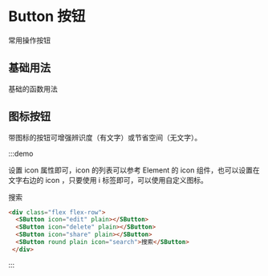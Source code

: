 # Button 按钮
常用操作按钮

## 基础用法

基础的函数用法


## 图标按钮

带图标的按钮可增强辨识度（有文字）或节省空间（无文字）。

:::demo

 设置 icon 属性即可，icon 的列表可以参考 Element 的 icon 组件，也可以设置在文字右边的 icon ，只要使用 i 标签即可，可以使用自定义图标。


 <div class="flex flex-row">
  <SButton icon="edit" plain></SButton>
  <SButton icon="delete" plain></SButton>
  <SButton icon="share" plain></SButton>
  <SButton round plain icon="search">搜索</SButton>
 </div>
 
```html
<div class="flex flex-row">
  <SButton icon="edit" plain></SButton>
  <SButton icon="delete" plain></SButton>
  <SButton icon="share" plain></SButton>
  <SButton round plain icon="search">搜索</SButton>
 </div>
```
:::